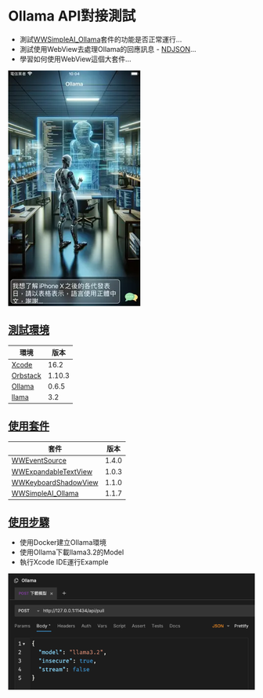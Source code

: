 # Ollama API對接測試
- 測試[WWSimpleAI_Ollama](https://github.com/William-Weng/WWSimpleAI_Ollama)套件的功能是否正常運行…
- 測試使用WebView去處理Ollama的回應訊息 - [NDJSON](https://docs.mulesoft.com/dataweave/latest/dataweave-formats-ndjson)…
- 學習如何使用WebView這個大套件…

![](Example.webp)

## [測試環境](https://swiftpackageindex.com/William-Weng)
|環境|版本|
|---|---|
|[Xcode](https://developer.apple.com/xcode/)|16.2|
|[Orbstack](https://orbstack.dev/)|1.10.3|
|[Ollama](https://ollama.com/)|0.6.5|
|[llama](https://ollama.com/library/llama3.2)|3.2|

## [使用套件](https://github.com/William-Weng/)
|套件|版本|
|---|---|
|[WWEventSource](https://github.com/William-Weng/WWEventSource)|1.4.0|
|[WWExpandableTextView](https://github.com/William-Weng/WWExpandableTextView)|1.0.3|
|[WWKeyboardShadowView](https://github.com/William-Weng/WWKeyboardShadowView)|1.1.0|
|[WWSimpleAI_Ollama](https://github.com/William-Weng/WWSimpleAI_Ollama)|1.1.7|

## [使用步驟](https://william-weng.github.io/2025/01/docker容器大家一起來當鯨魚搬運工吧/ )
- 使用Docker建立Ollama環境
- 使用Ollama下載llama3.2的Model
- 執行Xcode IDE運行Example

![](Download.png)
